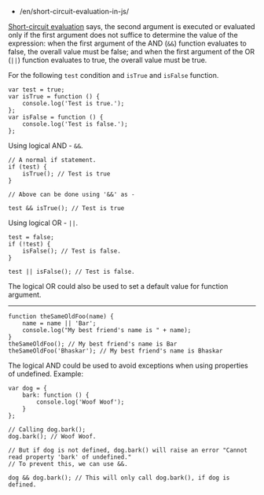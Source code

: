 -   /en/short-circuit-evaluation-in-js/

[Short-circuit evaluation](https://en.wikipedia.org/wiki/Short-circuit_evaluation) says, the second argument is executed or evaluated only if the first argument does not suffice to determine the value of the expression: when the first argument of the AND (`&&`) function evaluates to false, the overall value must be false; and when the first argument of the OR (`||`) function evaluates to true, the overall value must be true.

For the following `test` condition and `isTrue` and `isFalse` function.

    var test = true;
    var isTrue = function () {
        console.log('Test is true.');
    };
    var isFalse = function () {
        console.log('Test is false.');
    };

Using logical AND - `&&`.

    // A normal if statement.
    if (test) {
        isTrue(); // Test is true
    }

    // Above can be done using '&&' as -

    test && isTrue(); // Test is true

Using logical OR - `||`.

    test = false;
    if (!test) {
        isFalse(); // Test is false.
    }

    test || isFalse(); // Test is false.

The logical OR could also be used to set a default value for function argument.

------------------------------------------------------------------------

    function theSameOldFoo(name) {
        name = name || 'Bar';
        console.log("My best friend's name is " + name);
    }
    theSameOldFoo(); // My best friend's name is Bar
    theSameOldFoo('Bhaskar'); // My best friend's name is Bhaskar

The logical AND could be used to avoid exceptions when using properties of undefined. Example:

    var dog = {
        bark: function () {
            console.log('Woof Woof');
        }
    };

    // Calling dog.bark();
    dog.bark(); // Woof Woof.

    // But if dog is not defined, dog.bark() will raise an error "Cannot read property 'bark' of undefined."
    // To prevent this, we can use &&.

    dog && dog.bark(); // This will only call dog.bark(), if dog is defined.
